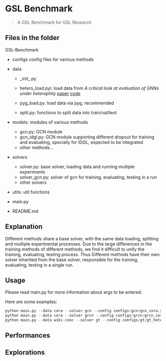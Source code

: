 # GSL Benchmark

> A GSL Benchmark for GSL Research

## Files in the folder

GSL-Benchmark

- configs							config files for various methods

- data

  - \_init\_.py

  - hetero_load.pyl: load data from *A critical look at evaluation of GNNs under heterophily* [paper](https://arxiv.org/abs/2302.11640) [code](https://github.com/heterophily-submit/HeterophilousDatasets)

  - pyg_load.py: load data via pyg, recommended

  - split.py: functions to split data into train/val/test 

- models: modules of various methods
  - gcn.py: GCN module
  - gcn_idgl.py: GCN module supporting different dropout for training and evaluating, specially for IDGL, expected to be integrated
  - other methods...
- solvers
  - solver.py: base solver, loading data and running multiple experiments
  - solver_gcn.py: solver of gcn for training, evaluating, testing in a run
  - other solvers
- utils: util functions
- main.py 
- README.md                             

## Explanation

Different methods share a base solver, with the same data loading, splitting and multiple experimental processes. Due to the large differences in the training methods of different methods, we find it difficult to unify the training, evaluating, testing process. Thus Different methods have their own solver inherited from the base solver, responsible for the training, evaluating, testing in a single run.  

## Usage 

Please read main.py for more information about args to be entered.

Here are some examples:

```python
python main.py --data cora --solver gcn --config configs/gcn/gcn_cora.yaml --gpu 0
python main.py --data cora --solver grcn --config configs/grcn/grcn_cora.yaml --gpu 0 --not_norm_feats
python main.py --data wiki-cooc --solver gt --config configs/gt/gt_hetero.yaml --gpu 0 --data_load hetero --not_norm_feats
```

## Performances

## Explorations

